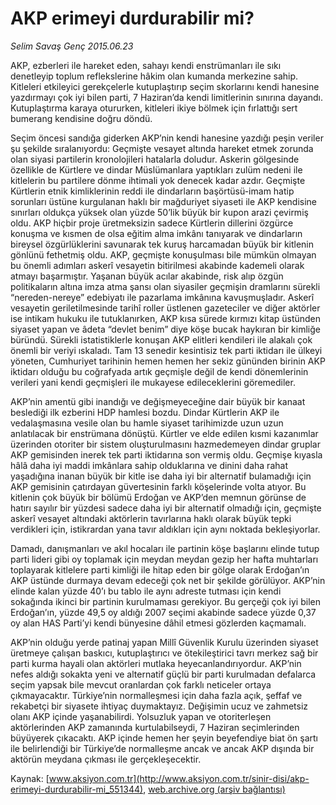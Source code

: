 # AKP erimeyi durdurabilir mi?

*Selim Savaş Genç 2015.06.23*

<div class="pNewsDetailMainContent" itemprop="articleBody">
 <p>
  AKP, ezberleri ile hareket eden, sahayı kendi enstrümanları ile sıkı denetleyip toplum reflekslerine hâkim olan kumanda merkezine sahip. Kitleleri etkileyici gerekçelerle kutuplaştırıp seçim skorlarını kendi hanesine yazdırmayı çok iyi bilen parti, 7 Haziran’da kendi limitlerinin sınırına dayandı. Kutuplaştırma karaya otururken, kitleleri ikiye bölmek için fırlattığı sert bumerang kendisine doğru döndü.
 </p>
 <p>
  Seçim öncesi sandığa giderken AKP’nin kendi hanesine yazdığı peşin veriler şu şekilde sıralanıyordu: Geçmişte vesayet altında hareket etmek zorunda olan siyasi partilerin kronolojileri hatalarla doludur. Askerin gölgesinde özellikle de Kürtlere ve dindar Müslümanlara yaptıkları zulüm nedeni ile kitlelerin bu partilere dönme ihtimali yok denecek kadar azdır. Geçmişte Kürtlerin etnik kimliklerinin reddi ile dindarların başörtüsü-imam hatip sorunları üstüne kurgulanan haklı bir mağduriyet siyaseti ile AKP kendisine sınırları oldukça yüksek olan yüzde 50’lik büyük bir kupon arazi çevirmiş oldu. AKP hiçbir proje üretmeksizin sadece Kürtlerin dillerini özgürce konuşma ve kısmen de olsa eğitim alma imkânı tanıyarak ve dindarların bireysel özgürlüklerini savunarak tek kuruş harcamadan büyük bir kitlenin gönlünü fethetmiş oldu. AKP, geçmişte konuşulması bile mümkün olmayan bu önemli adımları askerî vesayetin bitirilmesi akabinde kademeli olarak atmayı başarmıştır. Yaşanan büyük acılar akabinde, risk alıp özgün politikaların altına imza atma şansı olan siyasiler geçmişin dramlarını sürekli “nereden-nereye” edebiyatı ile pazarlama imkânına kavuşmuşladır. Askerî vesayetin geriletilmesinde tarihî roller üstlenen gazeteciler ve diğer aktörler ise intikam hukuku ile tutuklanırken, AKP kısa sürede kırmızı kitap üstünden siyaset yapan ve âdeta “devlet benim” diye köşe bucak haykıran bir kimliğe büründü. Sürekli istatistiklerle konuşan AKP elitleri kendileri ile alakalı çok önemli bir veriyi ıskaladı. Tam 13 senedir kesintisiz tek parti iktidarı ile ülkeyi yöneten, Cumhuriyet tarihinin hemen hemen her sekiz gününden birinin AKP iktidarı olduğu bu coğrafyada artık geçmişle değil de kendi dönemlerinin verileri yani kendi geçmişleri ile mukayese edileceklerini göremediler.
 </p>
 <p>
  AKP’nin amentü gibi inandığı ve değişmeyeceğine dair büyük bir kanaat beslediği ilk ezberini HDP hamlesi bozdu. Dindar Kürtlerin AKP ile vedalaşmasına vesile olan bu hamle siyaset tarihimizde uzun uzun anlatılacak bir enstrümana dönüştü. Kürtler ve elde edilen kısmi kazanımlar üzerinden otoriter bir sistem oluşturulmasını hazmedemeyen dindar gruplar AKP gemisinden inerek tek parti iktidarına son vermiş oldu. Geçmişe kıyasla hâlâ daha iyi maddi imkânlara sahip olduklarına ve dinini daha rahat yaşadığına inanan büyük bir kitle ise daha iyi bir alternatif bulamadığı için AKP gemisinin çatırdayan güvertesinin farklı köşelerinde volta atıyor. Bu kitlenin çok büyük bir bölümü Erdoğan ve AKP’den memnun görünse de hatırı sayılır bir yüzdesi sadece daha iyi bir alternatif olmadığı için, geçmişte askerî vesayet altındaki aktörlerin tavırlarına haklı olarak büyük tepki verdikleri için, istikrardan yana tavır aldıkları için aynı noktada bekleşiyorlar.
 </p>
 <p>
  Damadı, danışmanları ve akıl hocaları ile partinin köşe başlarını elinde tutup parti lideri gibi oy toplamak için meydan meydan gezip her hafta muhtarları toplayarak kitlelere parti kimliği ile hitap eden bir gölge olarak Erdoğan’ın AKP üstünde durmaya devam edeceği çok net bir şekilde görülüyor. AKP’nin elinde kalan yüzde 40’ı bu tablo ile aynı adreste tutması için kendi sokağında ikinci bir partinin kurulmaması gerekiyor. Bu gerçeği çok iyi bilen Erdoğan’ın, yüzde 49,5 oy aldığı 2007 seçimi akabinde sadece yüzde 0,37 oy alan HAS Parti’yi kendi bünyesine dâhil etmesi gözlerden kaçmamalı.
 </p>
 <p>
  AKP’nin olduğu yerde patinaj yapan Millî Güvenlik Kurulu üzerinden siyaset üretmeye çalışan baskıcı, kutuplaştırıcı ve ötekileştirici tavrı merkez sağ bir parti kurma hayali olan aktörleri mutlaka heyecanlandırıyordur. AKP’nin nefes aldığı sokakta yeni ve alternatif güçlü bir parti kurulmadan defalarca seçim yapsak bile mevcut oranlardan çok farklı neticeler ortaya çıkmayacaktır. Türkiye’nin normalleşmesi için daha fazla açık, şeffaf ve rekabetçi bir siyasete ihtiyaç duymaktayız. Değişimin ucuz ve zahmetsiz olanı AKP içinde yaşanabilirdi. Yolsuzluk yapan ve otoriterleşen aktörlerinden AKP zamanında kurtulabilseydi, 7 Haziran seçimlerinden büyüyerek çıkacaktı. AKP içinde hemen her şeyin beyefendiye biat ön şartı ile belirlendiği bir Türkiye’de normalleşme ancak ve ancak AKP dışında bir aktörün meydana çıkması ile gerçekleşecektir.
 </p>
</div>


Kaynak: [www.aksiyon.com.tr](http://www.aksiyon.com.tr/sinir-disi/akp-erimeyi-durdurabilir-mi_551344), [web.archive.org (arşiv bağlantısı)](http://web.archive.org/web/20150722122509/http://www.aksiyon.com.tr/sinir-disi/akp-erimeyi-durdurabilir-mi_551344)

